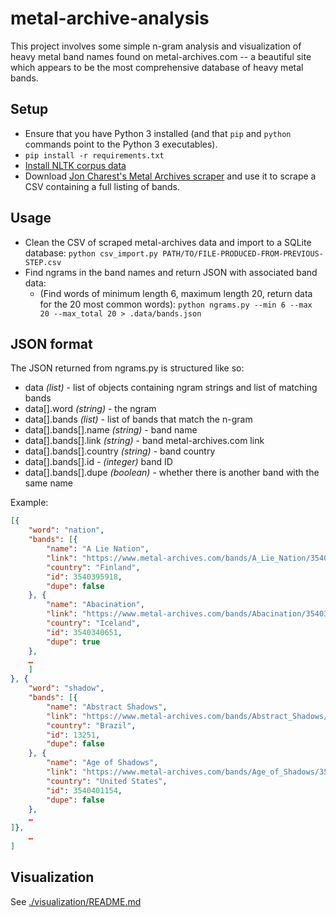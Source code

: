 # metal-archive-analysis

This project involves some simple n-gram analysis and visualization of heavy metal band names
found on metal-archives.com -- a beautiful site which appears to be the most comprehensive
database of heavy metal bands.

## Setup

 * Ensure that you have Python 3 installed (and that `pip` and `python` commands point to the Python 3 executables).
 * `pip install -r requirements.txt`
 * [Install NLTK corpus data](http://www.nltk.org/data.html#interactive-installer)
 * Download [Jon Charest's Metal Archives scraper](https://github.com/jonchar/ma-scraper/blob/master/MA_band_scraper.py) and use it to scrape a CSV containing a full listing of bands.

## Usage

 * Clean the CSV of scraped metal-archives data and import to a SQLite database:
  `python csv_import.py PATH/TO/FILE-PRODUCED-FROM-PREVIOUS-STEP.csv`
 * Find ngrams in the band names and return JSON with associated band data:
   * (Find words of minimum length 6, maximum length 20, return data for the 20 most common words):
    `python ngrams.py --min 6 --max 20 --max_total 20 > .data/bands.json`

## JSON format

The JSON returned from ngrams.py is structured like so:

 * data *(list)* - list of objects containing ngram strings and list of matching bands
 * data[].word *(string)* - the ngram
 * data[].bands *(list)* - list of bands that match the n-gram
 * data[].bands[].name *(string)* - band name
 * data[].bands[].link *(string)* - band metal-archives.com link
 * data[].bands[].country *(string)* - band country
 * data[].bands[].id - *(integer)* band ID
 * data[].bands[].dupe *(boolean)* - whether there is another band with the same name

Example:

```json
[{
    "word": "nation",
    "bands": [{
        "name": "A Lie Nation",
        "link": "https://www.metal-archives.com/bands/A_Lie_Nation/3540395918",
        "country": "Finland",
        "id": 3540395918,
        "dupe": false
    }, {
        "name": "Abacination",
        "link": "https://www.metal-archives.com/bands/Abacination/3540340651",
        "country": "Iceland",
        "id": 3540340651,
        "dupe": true
    },
    …
    ]
}, {
    "word": "shadow",
    "bands": [{
        "name": "Abstract Shadows",
        "link": "https://www.metal-archives.com/bands/Abstract_Shadows/13251",
        "country": "Brazil",
        "id": 13251,
        "dupe": false
    }, {
        "name": "Age of Shadows",
        "link": "https://www.metal-archives.com/bands/Age_of_Shadows/3540401154",
        "country": "United States",
        "id": 3540401154,
        "dupe": false
    },
    …
]},
    …
]
```

## Visualization

See [./visualization/README.md](./visualization/README.md)
